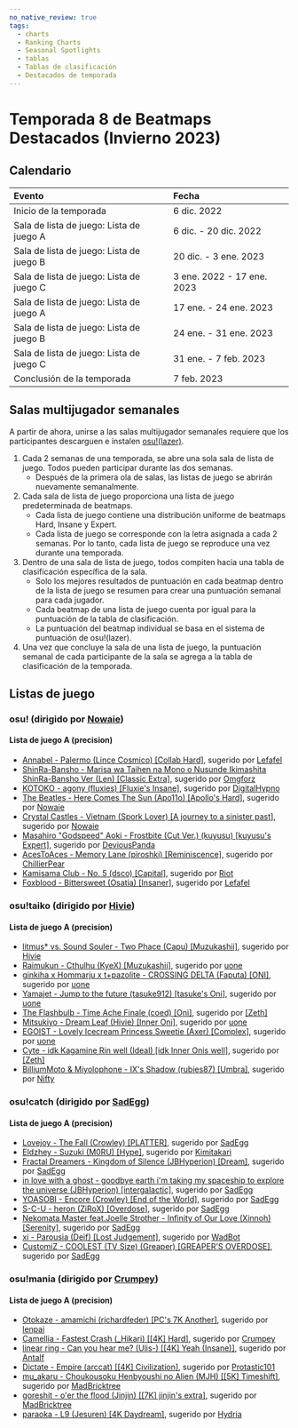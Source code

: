 ```yaml
---
no_native_review: true
tags:
  - charts
  - Ranking Charts
  - Seasonal Spotlights
  - tablas
  - Tablas de clasificación
  - Destacados de temporada
---
```


# Temporada 8 de Beatmaps Destacados (Invierno 2023)

## Calendario

| Evento | Fecha |
| :-- | :-- |
| Inicio de la temporada | 6 dic. 2022 |
| Sala de lista de juego: Lista de juego A | 6 dic. - 20 dic. 2022 |
| Sala de lista de juego: Lista de juego B | 20 dic. - 3 ene. 2023 |
| Sala de lista de juego: Lista de juego C | 3 ene. 2022 - 17 ene. 2023 |
| Sala de lista de juego: Lista de juego A | 17 ene. - 24 ene. 2023 |
| Sala de lista de juego: Lista de juego B | 24 ene. - 31 ene. 2023 |
| Sala de lista de juego: Lista de juego C | 31 ene. - 7 feb. 2023 |
| Conclusión de la temporada | 7 feb. 2023 |

## Salas multijugador semanales

A partir de ahora, unirse a las salas multijugador semanales requiere que los participantes descarguen e instalen [osu!(lazer)](https://github.com/ppy/osu/releases).

1. Cada 2 semanas de una temporada, se abre una sola sala de lista de juego. Todos pueden participar durante las dos semanas.
   - Después de la primera ola de salas, las listas de juego se abrirán nuevamente semanalmente.
2. Cada sala de lista de juego proporciona una lista de juego predeterminada de beatmaps.
   - Cada lista de juego contiene una distribución uniforme de beatmaps Hard, Insane y Expert.
   - Cada lista de juego se corresponde con la letra asignada a cada 2 semanas. Por lo tanto, cada lista de juego se reproduce una vez durante una temporada.
3. Dentro de una sala de lista de juego, todos compiten hacia una tabla de clasificación específica de la sala.
   - Solo los mejores resultados de puntuación en cada beatmap dentro de la lista de juego se resumen para crear una puntuación semanal para cada jugador.
   - Cada beatmap de una lista de juego cuenta por igual para la puntuación de la tabla de clasificación.
   - La puntuación del beatmap individual se basa en el sistema de puntuación de osu!(lazer).
4. Una vez que concluye la sala de una lista de juego, la puntuación semanal de cada participante de la sala se agrega a la tabla de clasificación de la temporada.

## Listas de juego

### osu! (dirigido por [Nowaie](https://osu.ppy.sh/users/5428909))

#### Lista de juego A (precision)

- [Annabel - Palermo (Lince Cosmico) \[Collab Hard\]](https://osu.ppy.sh/beatmapsets/1686585#osu/3452849), sugerido por [Lefafel](https://osu.ppy.sh/users/2295850)
- [ShinRa-Bansho - Marisa wa Taihen na Mono o Nusunde Ikimashita ShinRa-Bansho Ver (Len) \[Classic Extra\]](https://osu.ppy.sh/beatmapsets/1024028#osu/2142037), sugerido por [Omgforz](https://osu.ppy.sh/users/578943)
- [KOTOKO - agony (fluxies) \[Fluxie's Insane\]](https://osu.ppy.sh/beatmapsets/1697454#osu/3490282), sugerido por [DigitalHypno](https://osu.ppy.sh/users/4384207)
- [The Beatles - Here Comes The Sun (Apo11o) \[Apollo's Hard\]](https://osu.ppy.sh/beatmapsets/1588934#osu/3346859), sugerido por [Nowaie](https://osu.ppy.sh/users/5428909)
- [Crystal Castles - Vietnam (Spork Lover) \[A journey to a sinister past\]](https://osu.ppy.sh/beatmapsets/1015980#osu/2126494), sugerido por [Nowaie](https://osu.ppy.sh/users/5428909)
- [Masahiro "Godspeed" Aoki - Frostbite (Cut Ver.) (kuyusu) \[kuyusu's Expert\]](https://osu.ppy.sh/beatmapsets/1501511#osu/3081403), sugerido por [DeviousPanda](https://osu.ppy.sh/users/4966334)
- [AcesToAces - Memory Lane (piroshki) \[Reminiscence\]](https://osu.ppy.sh/beatmapsets/888887#osu/1926331), sugerido por [ChillierPear](https://osu.ppy.sh/users/9501251)
- [Kamisama Club - No. 5 (dsco) \[Capital\]](https://osu.ppy.sh/beatmapsets/1626872#osu/3321406), sugerido por [Riot](https://osu.ppy.sh/users/4256461)
- [Foxblood - Bittersweet (Osatia) \[Insaner\]](https://osu.ppy.sh/beatmapsets/710922#osu/1777714), sugerido por [Lefafel](https://osu.ppy.sh/users/2295850)

### osu!taiko (dirigido por [Hivie](https://osu.ppy.sh/users/14102976))

#### Lista de juego A (precision)

- [litmus\* vs. Sound Souler - Two Phace (Capu) \[Muzukashii\]](https://osu.ppy.sh/beatmapsets/1724528#taiko/3524449), sugerido por [Hivie](https://osu.ppy.sh/users/14102976)
- [Raimukun - Cthulhu (KyeX) \[Muzukashii\]](https://osu.ppy.sh/beatmapsets/1814085#taiko/3721580), sugerido por [uone](https://osu.ppy.sh/users/5321719)
- [ginkiha x Hommarju x t+pazolite - CROSSING DELTA (Faputa) \[ONI\]](https://osu.ppy.sh/beatmapsets/1067200#taiko/2236448), sugerido por [uone](https://osu.ppy.sh/users/5321719)
- [Yamajet - Jump to the future (tasuke912) \[tasuke's Oni\]](https://osu.ppy.sh/beatmapsets/409202#taiko/890203), sugerido por [uone](https://osu.ppy.sh/users/5321719)
- [The Flashbulb - Time Ache Finale (coed) \[Oni\]](https://osu.ppy.sh/beatmapsets/1726133#taiko/3684853), sugerido por [\[Zeth\]](https://osu.ppy.sh/users/9912966)
- [Mitsukiyo - Dream Leaf (Hivie) \[Inner Oni\]](https://osu.ppy.sh/beatmapsets/1792033#taiko/3672407), sugerido por [uone](https://osu.ppy.sh/users/5321719)
- [EGOIST - Lovely Icecream Princess Sweetie (Axer) \[Complex\]](https://osu.ppy.sh/beatmapsets/1296375#taiko/2689700), sugerido por [uone](https://osu.ppy.sh/users/5321719)
- [Cyte - idk Kagamine Rin well (Ideal) \[idk Inner Onis well\]](https://osu.ppy.sh/beatmapsets/1282733#taiko/2666309), sugerido por [\[Zeth\]](https://osu.ppy.sh/users/9912966)
- [BilliumMoto & Miyolophone - IX's Shadow (rubies87) \[Umbra\]](https://osu.ppy.sh/beatmapsets/1827828#taiko/3751292), sugerido por [Nifty](https://osu.ppy.sh/users/4956097)

### osu!catch (dirigido por [SadEgg](https://osu.ppy.sh/users/10278243))

#### Lista de juego A (precision)

- [Lovejoy - The Fall (Crowley) \[PLATTER\]](https://osu.ppy.sh/beatmapsets/1621981#fruits/3326479), sugerido por [SadEgg](https://osu.ppy.sh/users/10278243)
- [Eldzhey - Suzuki (M0RU) \[Hype\]](https://osu.ppy.sh/beatmapsets/1729039#fruits/3533592), sugerido por [Kimitakari](https://osu.ppy.sh/users/4741164)
- [Fractal Dreamers - Kingdom of Silence (JBHyperion) \[Dream\]](https://osu.ppy.sh/beatmapsets/1756405#fruits/3595623), sugerido por [SadEgg](https://osu.ppy.sh/users/10278243)
- [in love with a ghost - goodbye earth i'm taking my spaceship to explore the universe (JBHyperion) \[intergalactic\]](https://osu.ppy.sh/beatmapsets/1747889#fruits/3575235), sugerido por [SadEgg](https://osu.ppy.sh/users/10278243)
- [YOASOBI - Encore (Crowley) \[End of the World\]](https://osu.ppy.sh/beatmapsets/1387192#fruits/2865240), sugerido por [SadEgg](https://osu.ppy.sh/users/10278243)
- [S-C-U - heron (ZiRoX) \[Overdose\]](https://osu.ppy.sh/beatmapsets/576786#fruits/1220985), sugerido por [SadEgg](https://osu.ppy.sh/users/10278243)
- [Nekomata Master feat.Joelle Strother - Infinity of Our Love (Xinnoh) \[Serenity\]](https://osu.ppy.sh/beatmapsets/757470#fruits/1593485), sugerido por [SadEgg](https://osu.ppy.sh/users/10278243)
- [xi - Parousia (Deif) \[Lost Judgement\]](https://osu.ppy.sh/beatmapsets/1789435#fruits/3666569), sugerido por [WadBot](https://osu.ppy.sh/users/14571181)
- [CustomiZ - COOLEST (TV Size) (Greaper) \[GREAPER'S OVERDOSE\]](https://osu.ppy.sh/beatmapsets/1258175#fruits/2615583), sugerido por [SadEgg](https://osu.ppy.sh/users/10278243)

### osu!mania (dirigido por [Crumpey](https://osu.ppy.sh/users/3518705))

#### Lista de juego A (precision)

- [Otokaze - amamichi (richardfeder) \[PC's 7K Another\]](https://osu.ppy.sh/beatmapsets/126508#mania/344760), sugerido por [lenpai](https://osu.ppy.sh/users/5314573)
- [Camellia - Fastest Crash (\_Hikari) \[\[4K\] Hard\]](https://osu.ppy.sh/beatmapsets/1725902#mania/3535122), sugerido por [Crumpey](https://osu.ppy.sh/users/3518705)
- [linear ring - Can you hear me? (Ulis-) \[\[4K\] Yeah (Insane)\]](https://osu.ppy.sh/beatmapsets/1621762#mania/3311142), sugerido por [Antalf](https://osu.ppy.sh/users/8793773)
- [Dictate - Empire (arccat) \[\[4K\] Civilization\]](https://osu.ppy.sh/beatmapsets/1718862#mania/3512696), sugerido por [Protastic101](https://osu.ppy.sh/users/6712747)
- [mu\_akaru - Choukousoku Henbyoushi no Alien (MJH) \[\[5K\] Timeshift\]](https://osu.ppy.sh/beatmapsets/1324800#mania/2744040), sugerido por [MadBricktree](https://osu.ppy.sh/users/4790958)
- [goreshit - o'er the flood (Jinjin) \[\[7K\] jinjin's extra\]](https://osu.ppy.sh/beatmapsets/454793#mania/975161), sugerido por [MadBricktree](https://osu.ppy.sh/users/4790958)
- [paraoka - L9 (Jesuren) \[4K Daydream\]](https://osu.ppy.sh/beatmapsets/1565681#mania/3197091), sugerido por [Hydria](https://osu.ppy.sh/users/808176)
